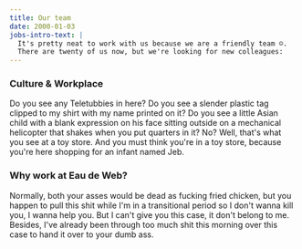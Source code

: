 ```yaml
---
title: Our team
date: 2000-01-03
jobs-intro-text: |
  It's pretty neat to work with us because we are a friendly team ☺.
  There are twenty of us now, but we're looking for new colleagues:
---
```


### Culture & Workplace ###

Do you see any Teletubbies in here? Do you see a slender plastic tag clipped to 
my shirt with my name printed on it? Do you see a little Asian child with a blank 
expression on his face sitting outside on a mechanical helicopter that shakes 
when you put quarters in it? No? Well, that's what you see at a toy store. 
And you must think you're in a toy store, because you're here shopping for an 
infant named Jeb.

### Why work at Eau de Web? ###

<!-- start slipsum code -->

Normally, both your asses would be dead as fucking fried chicken, but you happen 
to pull this shit while I'm in a transitional period so I don't wanna kill you, 
I wanna help you. But I can't give you this case, it don't belong to me. 
Besides, I've already been through too much shit this morning over this case to 
hand it over to your dumb ass.
